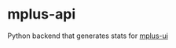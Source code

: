 # mplus-api

Python backend that generates stats for [mplus-ui](https://github.com/hoffm670/mplus-ui)